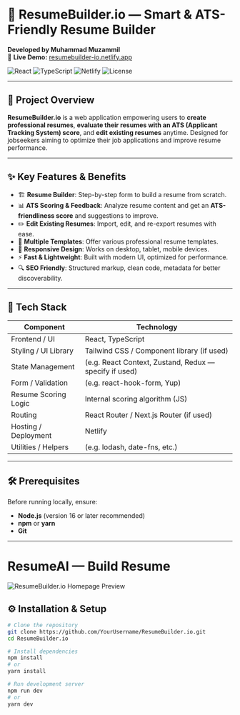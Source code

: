 # 📝 ResumeBuilder.io — Smart & ATS-Friendly Resume Builder  
**Developed by Muhammad Muzammil**  
🔗 **Live Demo:** [resumebuilder-io.netlify.app](https://resumebuilder-io.netlify.app/)

![React](https://img.shields.io/badge/React-Modern%20UI-blue?style=for-the-badge&logo=react)
![TypeScript](https://img.shields.io/badge/TypeScript-Strongly%20Typed-blue?style=for-the-badge&logo=typescript)
![Netlify](https://img.shields.io/badge/Hosting-Netlify-green?style=for-the-badge&logo=netlify)
![License](https://img.shields.io/badge/License-MIT-green?style=for-the-badge)

---

## 📌 Project Overview  
**ResumeBuilder.io** is a web application empowering users to **create professional resumes**, **evaluate their resumes with an ATS (Applicant Tracking System) score**, and **edit existing resumes** anytime. Designed for jobseekers aiming to optimize their job applications and improve resume performance.

---

## ✨ Key Features & Benefits  

- 🏗️ **Resume Builder**: Step-by-step form to build a resume from scratch.  
- 📊 **ATS Scoring & Feedback**: Analyze resume content and get an **ATS-friendliness score** and suggestions to improve.  
- ✏️ **Edit Existing Resumes**: Import, edit, and re-export resumes with ease.  
- 📄 **Multiple Templates**: Offer various professional resume templates.  
- 📲 **Responsive Design**: Works on desktop, tablet, mobile devices.  
- ⚡ **Fast & Lightweight**: Built with modern UI, optimized for performance.  
- 🔍 **SEO Friendly**: Structured markup, clean code, metadata for better discoverability.  

---

## 🧰 Tech Stack  

| Component | Technology |
|----------|-------------|
| Frontend / UI | React, TypeScript |
| Styling / UI Library | Tailwind CSS / Component library (if used) |
| State Management | (e.g. React Context, Zustand, Redux — specify if used) |
| Form / Validation | (e.g. react-hook-form, Yup) |
| Resume Scoring Logic | Internal scoring algorithm (JS) |
| Routing | React Router / Next.js Router (if used) |
| Hosting / Deployment | Netlify |
| Utilities / Helpers | (e.g. lodash, date-fns, etc.) |

---

## 🛠 Prerequisites  

Before running locally, ensure:

- **Node.js** (version 16 or later recommended)  
- **npm** or **yarn**  
- **Git**

---

#  ResumeAI — Build Resume 
![ResumeBuilder.io Homepage Preview](<img width="1280" height="760" alt="image" src="https://github.com/user-attachments/assets/9e1858f5-4403-4e15-a78a-4590d17cc93d" />
)


## ⚙️ Installation & Setup  

```bash
# Clone the repository
git clone https://github.com/YourUsername/ResumeBuilder.io.git
cd ResumeBuilder.io

# Install dependencies
npm install
# or
yarn install

# Run development server
npm run dev
# or
yarn dev

